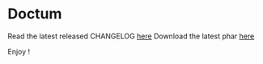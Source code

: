 # Doctum

Read the latest released CHANGELOG [here](https://doctum.long-term.support/releases/latest/CHANGELOG.md)
Download the latest phar [here](https://doctum.long-term.support/releases/latest/doctum.phar)

Enjoy !
